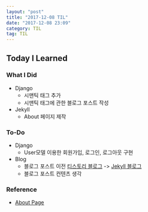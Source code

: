 ```yaml
---
layout: "post"
title: "2017-12-08 TIL"
date: "2017-12-08 23:09"
category: TIL
tag: TIL
---
```


## Today I Learned

### What I Did
* Django
  - 시맨틱 태그 추가
  - 시맨틱 태그에 관한 블로그 포스트 작성
* Jekyll
  - About 페이지 제작

### To-Do
* Django
  - User모델 이용한 회원가입, 로그인, 로그아웃 구현
* Blog
  - 블로그 포스트 이전 [티스토리 블로그](https://kirade.tistory.com) -> [Jekyll 블로그](https://kirade.github.io)
  - 블로그 포스트 컨텐츠 생각

### Reference
* [About Page](https://kirade.github.io/about/)
